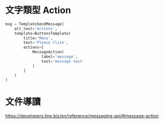 # 文字類型 Action

```python
msg = TemplateSendMessage(
    alt_text='Actions',
    template=ButtonsTemplate(
        title='Menu',
        text='Please Click',
        actions=[
            MessageAction(
                label='message',
                text='message text'
            )
        ]
    )
)
```

# 文件導讀
https://developers.line.biz/en/reference/messaging-api/#message-action